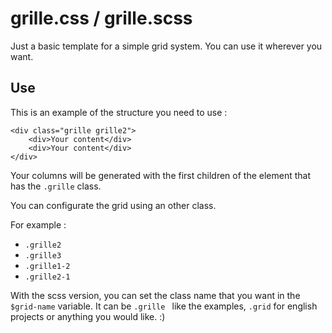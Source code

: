 # grille.css / grille.scss

Just a basic template for a simple grid system. You can use it wherever you want.

## Use

This is an example of the structure you need to use :

```
<div class="grille grille2">
	<div>Your content</div>
	<div>Your content</div>
</div>
```

Your columns will be generated with the first children of the element that has the ```.grille``` class.

You can configurate the grid using an other class.

For example : 
* ```.grille2``` 
* ```.grille3```
* ```.grille1-2```
* ```.grille2-1```

With the scss version, you can set the class name that you want in the ```$grid-name``` variable. It can be ```.grille ``` like the examples, ```.grid``` for english projects or anything you would like. :)
